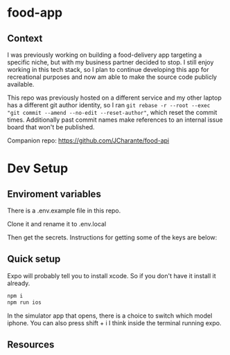 # food-app

## Context

I was previously working on building a food-delivery app targeting a specific niche, but with my business partner decided to stop. I still enjoy working in this tech stack, so I plan to continue developing
this app for recreational purposes and now am able to make the source code publicly available.

This repo was previously hosted on a different service and my other laptop has a different git author identity, so I ran `git rebase -r --root --exec "git commit --amend --no-edit --reset-author"`, which reset the commit times. Additionally past commit names make references to an internal issue board that won't be published. 

Companion repo: https://github.com/JCharante/food-api

# Dev Setup

## Enviroment variables

There is a .env.example file in this repo.

Clone it and rename it to .env.local

Then get the secrets. Instructions for getting some of the keys are below:

## Quick setup


Expo will probably tell you to install xcode. So if you don't have it install it already.

```bash
npm i
npm run ios
```

In the simulator app that opens, there is a choice to switch which model iphone. You can also press shift + i I think
inside the terminal running expo.

## Resources

